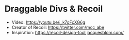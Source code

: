 # Draggable Divs & Recoil

- Video: https://youtu.be/i_k7oFcXG6g
- Creator of Recoil: https://twitter.com/mcc_abe
- Inspiration: https://recoil-design-tool.jacquesblom.com/
